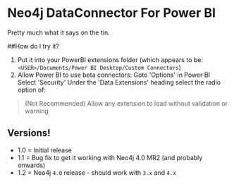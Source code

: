# Neo4j DataConnector For Power BI

Pretty much what it says on the tin. 

##How do I try it?

1. Put it into your PowerBI extensions folder
  (which appears to be: `<USER>/Documents/Power BI Desktop/Custom Connectors`) 
2. Allow Power BI to use beta connectors:
  Goto 'Options' in Power BI
  Select 'Security'
  Under the 'Data Extensions' heading select the radio option of:
  > (Not Recommended) Allow any extension to load without validation or warning

## Versions!

* 1.0 = Initial release
* 1.1 = Bug fix to get it working with Neo4j 4.0 MR2 (and probably onwards)
* 1.2 = Neo4j `4.0` release - should work with `3.x` and `4.x`